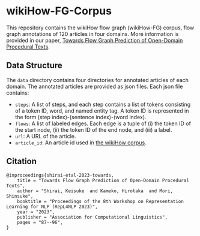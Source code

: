 # wikiHow-FG-Corpus

This repository contains the wikiHow flow graph (wikiHow-FG) corpus, flow graph annotations of 120 articles in four domains. More information is provided in our paper, [Towards Flow Graph Prediction of Open-Domain Procedural Texts](https://aclanthology.org/2023.repl4nlp-1.8/).

## Data Structure
The `data` directory contains four directories for annotated articles of each domain. The annotated articles are provided as json files. Each json file contains:

- `steps`: A list of steps, and each step contains a list of tokens consisting of a token ID, word, and named entity tag. A token ID is represented in the form (step index)-(sentence index)-(word index).
- `flows`: A list of labeled edges. Each edge is a tuple of (i) the token ID of the start node, (ii) the token ID of the end node, and (iii) a label.
- `url`: A URL of the article.
- `article_id`: An article id used in [the wikiHow corpus](https://github.com/zharry29/wikihow-goal-step).

## Citation

```
@inproceedings{shirai-etal-2023-towards,
    title = "Towards Flow Graph Prediction of Open-Domain Procedural Texts",
    author = "Shirai, Keisuke  and Kameko, Hirotaka  and Mori, Shinsuke",
    booktitle = "Proceedings of the 8th Workshop on Representation Learning for NLP (RepL4NLP 2023)",
    year = "2023",
    publisher = "Association for Computational Linguistics",
    pages = "87--96",
}

```


